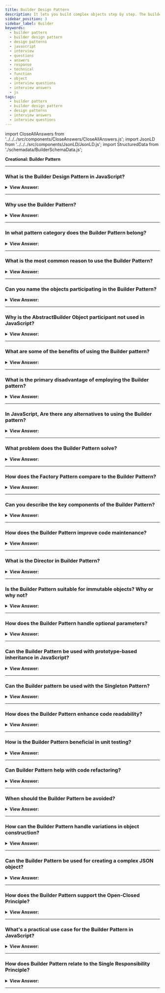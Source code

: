 ```yaml
---
title: Builder Design Pattern
description: It lets you build complex objects step by step. The builder pattern allows you to produce different object types and representations using the same builder code.
sidebar_position: 3
sidebar_label: Builder
keywords:
  - builder pattern
  - builder design pattern
  - design patterns
  - javascript
  - interview
  - questions
  - answers
  - response
  - technical
  - function
  - object
  - interview questions
  - interview answers
  - js
tags:
  - builder pattern
  - builder design pattern
  - design patterns
  - interview answers
  - interview questions
---
```


import CloseAllAnswers from '../../../src/components/CloseAnswers/CloseAllAnswers.js';
import JsonLD from '../../../src/components/JsonLD/JsonLD.js';
import StructuredData from './schemadata/BuilderSchemaData.js';

<JsonLD data={StructuredData} />

<head>
  <title>Builder Design Pattern | JavaScript Interview Questions</title>
</head>

**Creational: Builder Pattern**

<CloseAllAnswers />

---

### What is the Builder Design Pattern in JavaScript?

<details className='answer'>
  <summary>
    <strong>View Answer:</strong>
  </summary>
  <div>
  <div>
      <strong>Interview Response:</strong> The builder design pattern is a "creational" design pattern that separates the construction of complex objects from their representation, allowing for flexible and easy object creation.<br/><br/>
    </div><br />
    <div>
      <strong>Technical Response:</strong> Builders allow us to construct complex objects by only specifying the type and content of the object, shielding us from the process of creating or representing the object explicitly.<br/><br/>
    </div><br />
  <div><strong className="codeExample">Diagram:</strong><br /><br />

  <div></div>

<img src="/img/javascript-builder-pattern.jpg" /><br /><br />

**The objects participating in this pattern are:**

**Director** -- In example code: _Shop_

- uses the Builder's multi-step interface to build products

**Builder** -- _JavaScript does not use it._

- asserts a multi-step interface for the creation of a complex product

**ConcreteBuilder** -- In example code: _CarBuilder_ and _TruckBuilder_ are two examples of code.

- Implements the Builder interface with multiple steps
- Maintains the product's integrity during the assembly process
- offers the ability to retrieve the newly created product

**Products** -- In example code: _Car, Truck_

- represents the complicated objects that must get assembled

<br />

</div><br />
  <div><strong className="codeExample">Code Example:</strong><br /><br />

  <div></div>

```js
function Shop() {
  this.construct = function (builder) {
    builder.step1();
    builder.step2();
    return builder.get();
  };
}

function CarBuilder() {
  this.car = null;

  this.step1 = function () {
    this.car = new Car();
  };

  this.step2 = function () {
    this.car.addParts();
  };

  this.get = function () {
    return this.car;
  };
}

function TruckBuilder() {
  this.truck = null;

  this.step1 = function () {
    this.truck = new Truck();
  };

  this.step2 = function () {
    this.truck.addParts();
  };

  this.get = function () {
    return this.truck;
  };
}

function Car() {
  this.doors = 0;

  this.addParts = function () {
    this.doors = 4;
  };

  this.say = function () {
    console.log('I am a ' + this.doors + '-door car');
  };
}

function Truck() {
  this.doors = 0;

  this.addParts = function () {
    this.doors = 2;
  };

  this.say = function () {
    console.log('I am a ' + this.doors + '-door truck');
  };
}

function run() {
  let shop = new Shop();
  let carBuilder = new CarBuilder();
  let truckBuilder = new TruckBuilder();
  let car = shop.construct(carBuilder);
  let truck = shop.construct(truckBuilder);

  car.say();
  truck.say();
}

run();

/*

OUTPUT:

I am a 4-door car
I am a 2-door truck

*/
```

  </div>

  <br />

  </div>
</details>

---

### Why use the Builder Pattern?

<details>
  <summary><strong>View Answer:</strong></summary>
  <div>
  <div><strong>Interview Response:</strong> The Builder Pattern enhances code readability and reduces complexity by handling complex object construction and maintaining control over object assembly.
  </div>
  </div>
</details>

---

### In what pattern category does the Builder Pattern belong?

<details>
  <summary>
    <strong>View Answer:</strong>
  </summary>
  <div>
    <div>
      <strong>Interview Response:</strong> The Builder Pattern belongs to the Creational design pattern category.
    </div>
  </div>
</details>

---

### What is the most common reason to use the Builder Pattern?

<details>
  <summary>
    <strong>View Answer:</strong>
  </summary>
  <div>
    <div>
      <strong>Interview Response:</strong> The most common reason to use the Builder Pattern is to create complex or composite objects with many configurable parameters, while improving code readability and maintainability.
    </div><br/>
    <div>
      <strong>Technical Response:</strong> The most common reason for using Builder is to make client code that creates complex objects that are simpler to comprehend. The client can still direct the Builder's actions without knowing how the actual work gets completed. Because the procedures involved are frequently repetitive and complex, builders frequently encapsulate the construction of Composite objects (another GoF design pattern).<br/><br/>It is usually the last step that returns the newly created object, making it simple for a Builder to participate in fluent interfaces where multiple method calls separated by dot operators get chained next to each other.<br/><br/>
    </div>

  </div>
</details>

---

### Can you name the objects participating in the Builder Pattern?

<details>
  <summary>
    <strong>View Answer:</strong>
  </summary>
  <div>
    <div>
      <strong>Interview Response:</strong> The Director, AbstractBuilder, ConcreteBuilder, and Product are the objects participating in the Builder Pattern.
    </div><br />
    <div>
      <strong>Technical Response:</strong> The objects participating in the Builder Pattern include the Director, Builder, ConcreteBuilder, and Products objects. The director object constructs products by using the Builder’s multi-step interface. The Builder object, not used in JavaScript, declares a multi-step interface for creating a complex product. The ConcreteBuilder implements the multi-component Builder interface, keeps the product in position during the assembly process, and enables you to retrieve the newly created product. The Products object represents the complex objects getting assembled.
    </div><br />

:::note

Though the definition particularly mentions that an interface needs to be defined, we don’t have interfaces in _Vanilla JavaScript_. Therefore, we must implement it in a way that JavaScript translates into an interface.

:::

  </div>
</details>

---

### Why is the AbstractBuilder Object participant not used in JavaScript?

<details>
  <summary>
    <strong>View Answer:</strong>
  </summary>
  <div>
    <div>
      <strong>Interview Response:</strong> In JavaScript, the AbstractBuilder object participant is not commonly used because JavaScript does not have interfaces like other object-oriented programming languages. Instead, function objects are used to implement the Builder pattern.
      </div><br />
  </div>
</details>

---

### What are some of the benefits of using the Builder pattern?

<details>
  <summary>
    <strong>View Answer:</strong>
  </summary>
  <div>
  <div>
      <strong>Interview Response:</strong> Some benefits of using the Builder pattern in JavaScript are: improved object creation flexibility, separation of concerns, and improved code maintainability and readability.
      </div><br/>
    <div>
      <strong>Technical Response:</strong> The builder pattern has several advantages, which can be summarized as follows.
      </div><br/>

<div></div>

- You may build items step by step, defer building phases, or perform them recursively.
- When creating different product representations, you can reuse the same construction code.
- Single Responsibility Principle. You may separate sophisticated building of code from the product's business logic.

<br />

  </div>
</details>

---

### What is the primary disadvantage of employing the Builder pattern?

<details>
  <summary>
    <strong>View Answer:</strong>
  </summary>
  <div>
    <div>
      <strong>Interview Response:</strong> The primary disadvantage of employing the Builder pattern in JavaScript is that it can lead to verbose code, especially when creating complex objects with many configurable parameters.<br />
    </div>
  </div>
</details>

---

### In JavaScript, Are there any alternatives to using the Builder pattern?

<details>
  <summary>
    <strong>View Answer:</strong>
  </summary>
  <div>
    <div>
      <strong>Interview Response:</strong> There are several alternatives to using the Builder pattern in JavaScript, such as using factory functions, object literals, or constructor functions. The choice of pattern depends on the specific use case and requirements.<br />
    </div>
  </div>
</details>

---

### What problem does the Builder Pattern solve?

<details>
  <summary><strong>View Answer:</strong></summary>
  <div>
  <div><strong>Interview Response:</strong> Builder Pattern solves the 'telescoping constructor' problem where a constructor with multiple parameters becomes difficult to manage.
  </div>
  </div>
</details>

---

### How does the Factory Pattern compare to the Builder Pattern?

<details>
  <summary><strong>View Answer:</strong></summary>
  <div>
  <div><strong>Interview Response:</strong> The Factory Pattern creates an instance of several derived classes, and the Builder Pattern constructs a complex object step by step and returns the result.
  </div>
  </div>
</details>

---

### Can you describe the key components of the Builder Pattern?

<details>
  <summary><strong>View Answer:</strong></summary>
  <div>
  <div><strong>Interview Response:</strong> The key components are the Director, the Builder, and the Product. The Director controls the construction process, the Builder provides the steps, and the Product is the output.
  </div>
  </div>
</details>

---

### How does the Builder Pattern improve code maintenance?

<details>
  <summary><strong>View Answer:</strong></summary>
  <div>
  <div><strong>Interview Response:</strong> By separating the construction logic from the actual object, the Builder Pattern makes it easier to add new types of objects without disturbing existing code.
  </div>
  </div>
</details>

---

### What is the Director in Builder Pattern?

<details>
  <summary><strong>View Answer:</strong></summary>
  <div>
  <div><strong>Interview Response:</strong> The Director controls the order of construction steps. It knows which builder to use to get the desired object.
  </div>
  </div>
</details>

---

### Is the Builder Pattern suitable for immutable objects? Why or why not?

<details>
  <summary><strong>View Answer:</strong></summary>
  <div>
  <div><strong>Interview Response:</strong> Yes, it is suitable. Builder Pattern allows setting all parameters in the constructor, resulting in the creation of an immutable object.
  </div>
  </div>
</details>

---

### How does the Builder Pattern handle optional parameters?

<details>
  <summary><strong>View Answer:</strong></summary>
  <div>
  <div><strong>Interview Response:</strong> It allows setting only required parameters, enabling it to handle optional parameters more conveniently than a lengthy constructor.
  </div>
  </div>
</details>

---

### Can the Builder Pattern be used with prototype-based inheritance in JavaScript?

<details>
  <summary><strong>View Answer:</strong></summary>
  <div>
  <div><strong>Interview Response:</strong> Yes, although JavaScript uses prototype-based inheritance, the Builder Pattern can be implemented effectively to construct complex objects.
  </div>
  </div>
</details>

---

### Can the Builder pattern be used with the Singleton Pattern?

<details>
  <summary><strong>View Answer:</strong></summary>
  <div>
  <div><strong>Interview Response:</strong> Yes, the Builder Pattern can be used with the Singleton Pattern. The Builder can ensure that only one instance of a complex object is created.
  </div>
  </div>
</details>

---

### How does the Builder Pattern enhance code readability?

<details>
  <summary><strong>View Answer:</strong></summary>
  <div>
  <div><strong>Interview Response:</strong> It breaks down the object creation process into smaller, more readable steps, and allows the creation of different kinds of objects using the same construction process.
  </div>
  </div>
</details>

---

### How is the Builder Pattern beneficial in unit testing?

<details>
  <summary><strong>View Answer:</strong></summary>
  <div>
  <div><strong>Interview Response:</strong> By isolating the construction of an object, the Builder Pattern enables easier and more precise control in unit testing scenarios.
  </div>
  </div>
</details>

---

### Can Builder Pattern help with code refactoring?

<details>
  <summary><strong>View Answer:</strong></summary>
  <div>
  <div><strong>Interview Response:</strong> Yes, by separating construction from representation, it can help simplify code, making refactoring easier and less error-prone.
  </div>
  </div>
</details>

---

### When should the Builder Pattern be avoided?

<details>
  <summary><strong>View Answer:</strong></summary>
  <div>
  <div><strong>Interview Response:</strong> It should be avoided when the object creation process is not complex, or when the object does not require multiple steps in its creation.
  </div>
  </div>
</details>

---

### How can the Builder Pattern handle variations in object construction?

<details>
  <summary><strong>View Answer:</strong></summary>
  <div>
  <div><strong>Interview Response:</strong> By using different builders or by setting different parameters, the Builder Pattern can handle variations in the construction process.
  </div>
  </div>
</details>

---

### Can the Builder Pattern be used for creating a complex JSON object?

<details>
  <summary><strong>View Answer:</strong></summary>
  <div>
  <div><strong>Interview Response:</strong> Yes, the Builder Pattern can be used to create a complex JSON object by defining different builders for different parts of the JSON object.
  </div>
  </div>
</details>

---

### How does the Builder Pattern support the Open-Closed Principle?

<details>
  <summary><strong>View Answer:</strong></summary>
  <div>
  <div><strong>Interview Response:</strong> By allowing addition of new steps in the object creation process without modifying the existing code, Builder Pattern supports the Open-Closed Principle.
  </div>
  </div>
</details>

---

### What's a practical use case for the Builder Pattern in JavaScript?

<details>
  <summary><strong>View Answer:</strong></summary>
  <div>
  <div><strong>Interview Response:</strong> A common use case is when creating complex DOM structures or large JSON objects where we need to ensure a specific build process.
  </div>
  </div>
</details>

---

### How does Builder Pattern relate to the Single Responsibility Principle?

<details>
  <summary><strong>View Answer:</strong></summary>
  <div>
  <div><strong>Interview Response:</strong> The Builder Pattern adheres to the Single Responsibility Principle as each builder is only responsible for the construction of a single type of object.
  </div>
  </div>
</details>

---
